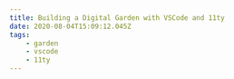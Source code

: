 ```yaml
---
title: Building a Digital Garden with VSCode and 11ty
date: 2020-08-04T15:09:12.045Z
tags: 
    - garden
    - vscode
    - 11ty
---
```

